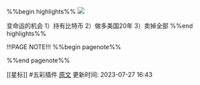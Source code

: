 %%begin highlights%%
![](https://pbs.twimg.com/media/GFta-CTa0AAmEIj?format=jpg&name=900x900)

变命运的机会
1）持有比特币
2）做多美国20年
3）卖掉全部
%%end highlights%%

!!!PAGE NOTE!!!
%%begin pagenote%%

%%end pagenote%%

[[星标]] #五彩插件 [原文](https://twitter.com/home)
更新时间: 2023-07-27 16:43